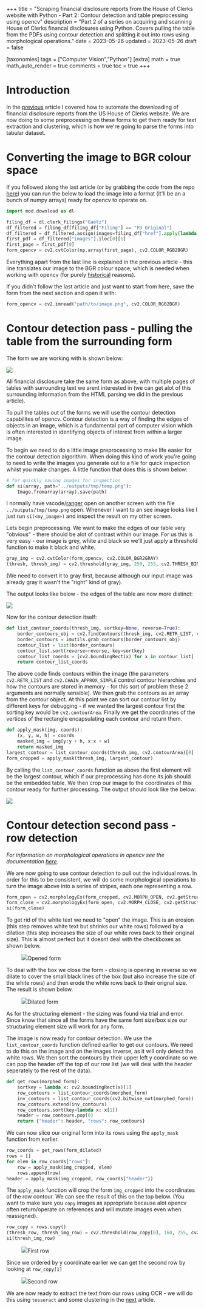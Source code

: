 +++
title = "Scraping financial disclosure reports from the House of Clerks website with Python - Part 2: Contour detection and table preprocessing using opencv"
description = "Part 2 of a series on acquiring and scanning House of Clerks financal disclosures using Python. Covers pulling the table from the PDFs using contour detection and splitting it out into rows using morphological operations."
date = 2023-05-26
updated = 2023-05-26
draft = false

[taxonomies]
tags = ["Computer Vision","Python"]
[extra]
math = true
math_auto_render = true
comments = true
toc = true
+++

# Introduction

In the [previous](@/posts/financial-disclosure-p1/index.md) article I covered how to automate the downloading of financial disclosure reports from the US House of Clerks website. We are now doing to some preprocessing on these forms to get them ready for text extraction and clustering, which is how we're going to parse the forms into tabular dataset.

# Converting the image to BGR colour space

If you followed along the last article (or by grabbing the code from the repo [here](https://github.com/jamiegl/financial-disclosure-scraper)) you can run the below to load the image into a format (it'll be an a bunch of numpy arrays) ready for opencv to operate on.

```py
import mod.download as dl

filing_df = dl.clerk_filings("Gaetz")
df_filtered = filing_df[filing_df["Filing"] == "FD Original"]
df_filtered = df_filtered.assign(images=filing_df["href"].apply(lambda x: dl.image_from_endpoint(x)))
first_pdf = df_filtered["images"].iloc[0][1]
first_page = first_pdf[0]
form_opencv = cv2.cvtColor(np.array(first_page), cv2.COLOR_RGB2BGR)
```

Everything apart from the last line is explained in the previous article - this line translates our image to the BGR colour space, which is needed when working with opencv (for purely [historical](https://stackoverflow.com/questions/14556545/why-opencv-using-bgr-colour-space-instead-of-rgb) reasons).

If you didn't follow the last article and just want to start from here, save the form from the next section and open it with:

```py
form_opencv = cv2.imread("path/to/image.png", cv2.COLOR_RGB2BGR)
```

# Contour detection pass - pulling the table from the surrounding form

The form we are working with is shown below:

![](gaetzform.png)

All financial disclosure take the same form as above, with multiple pages of tables with surrounding text we arent interested in (we can get alot of this surrounding information from the HTML parsing we did in the previous article).

To pull the tables out of the forms we will use the contour detection capabilites of opencv. Contour detection is a way of finding the edges of objects in an image, which is a fundamental part of computer vision which is often interested in identifying objects of interest from within a larger image. 

To begin we need to do a little image preprocessing to make life easier for the contour detection algorithim. When doing this kind of work you're going to need to write the images you generate out to a file for quick inspection whilst you make changes. A little function that does this is shown below:
```py
# for quickly saving images for inspection
def si(array, path="../outputs/tmp/temp.png"):
    Image.fromarray(array).save(path)
```
I normally have vscode/[ranger](https://github.com/ranger/ranger) open on another screen with the file `../outputs/tmp/temp.png` open. Whenever I want to an see image looks like I just run `si(<my_image>)` and inspect the result on my other screen. 

Lets begin preprocessing. We want to make the edges of our table very "obvious" - there should be alot of contrast within our image. For us this is very easy - our image is grey, white and black so we'll just apply a threshold function to make it black and white.

```py
gray_img = cv2.cvtColor(form_opencv, cv2.COLOR_BGR2GRAY)
(thresh, thresh_img) = cv2.threshold(gray_img, 250, 255, cv2.THRESH_BINARY_INV)
```
(We need to convert it to gray first, because although our input image was already gray it wasn't the "right" kind of gray). 

The output looks like below - the edges of the table are now more distinct:

![](threshform.png)

Now for the contour detection itself:

```py
def list_contour_coords(thresh_img, sortkey=None, reverse=True):
    border_contours_obj = cv2.findContours(thresh_img, cv2.RETR_LIST, cv2.CHAIN_APPROX_SIMPLE)
    border_contours = imutils.grab_contours(border_contours_obj)
    contour_list = list(border_contours)
    contour_list.sort(reverse=reverse, key=sortkey)
    contour_list_coords = [cv2.boundingRect(x) for x in contour_list]
    return contour_list_coords
```

The above code finds contours within the image (the parameters `cv2.RETR_LIST` and `cv2.CHAIN_APPROX_SIMPLE` control contour hierarchies and how the contours are stored in memory - for this sort of problem these 2 arguments are normally sensible). We then grab the contours as an array from the contour object. At this point we can sort our contour list by different keys for debugging - if we wanted the largest contour first the sorting key would be `cv2.contourArea`. Finally we get the coordinates of the vertices of the rectangle encapsulating each contour and return them.

```py
def apply_mask(img, coords):
    (x, y, w, h) = coords
    masked_img = img[y:y + h, x:x + w]
    return masked_img
largest_contour = list_contour_coords(thresh_img, cv2.contourArea)[0]
form_cropped = apply_mask(thresh_img, largest_contour)
```

By calling the `list_contour_coords` function as above the first element will be the largest contour, which if our preprocessing has done its job should be the embedded table. We then crop our image to the coordinates of this contour ready for further processing. The output should look like the below:

![](contourfp.png)

# Contour detection second pass - row detection

*For information on morphological operations in opencv see the documentation [here]("https://docs.opencv.org/4.x/d9/d61/tutorial_py_morphological_ops.html").*

We are now going to use contour detection to pull out the individual rows. In order for this to be consistent, we will do some morphological operations to turn the image above into a series of stripes, each one representing a row.

```py
form_open = cv2.morphologyEx(form_cropped, cv2.MORPH_OPEN, cv2.getStructuringElement(cv2.MORPH_RECT, (30,30)))
form_close = cv2.morphologyEx(form_open, cv2.MORPH_CLOSE, cv2.getStructuringElement(cv2.MORPH_RECT, (20,20)))
si(form_close)
```
To get rid of the white text we need to "open" the image. This is an erosion (this step removes white text but shrinks our white rows) followed by a dilation (this step increases the size of our white rows back to their original size). This is almost perfect but it doesnt deal with the checkboxes as shown below.

<figure>
  <img
  src="form_open.png"
  <figcaption>Opened form</figcaption>
</figure>

To deal with the box we close the form - closing is opening in reverse so we dilate to cover the small black lines of the box (but also increase the size of the white rows) and then erode the white rows back to their orignal size. The result is shown below.

<figure>
  <img
  src="form_close.png"
  <figcaption>Dilated form</figcaption>
</figure>

As for the structuring element - the sizing was found via trial and error. Since know that since all the forms have the same font size/box size our structuring element size will work for any form.

The image is now ready for contour detection. We use the `list_contour_coords` function defined earlier to get our contours. We need to do this on the image and on the images inverse, as it will only detect the white rows. We then sort the contours by their upper left y coordinate so we can pop the header off the top of our row list (we will deal with the header seperately to the rest of the data).

```py
def get_rows(morphed_form):
    sortkey = lambda x: cv2.boundingRect(x)[1]
    row_contours = list_contour_coords(morphed_form)
    inv_contours = list_contour_coords(cv2.bitwise_not(morphed_form))
    row_contours.extend(inv_contours)
    row_contours.sort(key=lambda x: x[1])
    header = row_contours.pop(0)
    return {"header": header, "rows": row_contours}
```

We can now slice our original form into its rows using the `apply_mask` function from earlier. 

```py
row_coords = get_rows(form_dilated)
rows = []
for elem in row_coords["rows"]:
    row = apply_mask(img_cropped, elem)
    rows.append(row)
header = apply_mask(img_cropped, row_coords["header"])
```

The `apply_mask` function will crop the form `img_cropped` into the coordinates of the row contour. We can see the result of this on the top below. (You want to make sure you `copy` images as appropriate because alot opencv often return/operate on references and will mutate images even when reassigned).

```py
row_copy = rows.copy()
(thresh_row, thresh_img_row) = cv2.threshold(row_copy[0], 160, 255, cv2.THRESH_BINARY)
si(thresh_img_row)
```
<figure>
  <img
  src="first_row.png"
  <figcaption>First row</figcaption>
</figure>

Since we ordered by y coordinate earlier we can get the second row by looking at `row_copy[1]`

<figure>
  <img
  src="second_row.png"
  <figcaption>Second row</figcaption>
</figure>

We are now ready to extract the text from our rows using OCR - we will do this using `tesseract` and some clustering in the [next](@/posts/financial-disclosure-p3/index.md) article.
